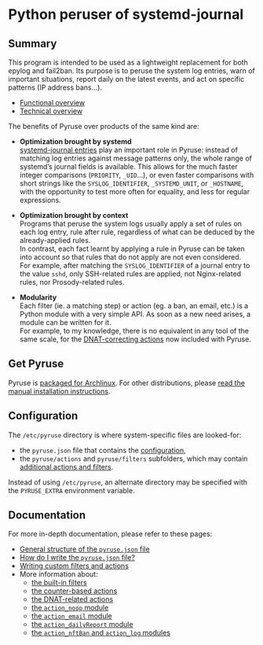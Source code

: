 # Python peruser of systemd-journal

## Summary

This program is intended to be used as a lightweight replacement for both epylog and fail2ban.
Its purpose is to peruse the system log entries, warn of important situations, report daily on the latest events, and act on specific patterns (IP address bans…).

* [Functional overview](doc/intro_func.md)
* [Technical overview](doc/intro_tech.md)

The benefits of Pyruse over products of the same kind are:

* **Optimization brought by systemd**  
[systemd-journal entries](https://www.freedesktop.org/software/systemd/man/systemd.journal-fields.html) play an important role in Pyruse: instead of matching log entries against message patterns only, the whole range of systemd’s journal fields is available. This allows for the much faster integer comparisons (`PRIORITY`, `_UID`…), or even faster comparisons with short strings like the `SYSLOG_IDENTIFIER`, `_SYSTEMD_UNIT`, or `_HOSTNAME`, with the opportunity to test more often for equality, and less for regular expressions.

* **Optimization brought by context**  
Programs that peruse the system logs usually apply a set of rules on each log entry, rule after rule, regardless of what can be deduced by the already-applied rules.  
In contrast, each fact learnt by applying a rule in Pyruse can be taken into account so that rules that do not apply are not even considered.  
For example, after matching the `SYSLOG_IDENTIFIER` of a journal entry to the value `sshd`, only SSH-related rules are applied, not Nginx-related rules, nor Prosody-related rules.

* **Modularity**  
Each filter (ie. a matching step) or action (eg. a ban, an email, etc.) is a Python module with a very simple API. As soon as a new need arises, a module can be written for it.  
For example, to my knowledge, there is no equivalent in any tool of the same scale, for the [DNAT-correcting actions](doc/dnat.md) now included with Pyruse.

## Get Pyruse

Pyruse is [packaged for Archlinux](https://aur.archlinux.org/packages/pyruse/).
For other distributions, please [read the manual installation instructions](doc/install.md).

## Configuration

The `/etc/pyruse` directory is where system-specific files are looked-for:

* the `pyruse.json` file that contains the [configuration](doc/conffile.md),
* the `pyruse/actions` and `pyruse/filters` subfolders, which may contain [additional actions and filters](doc/customize.md).

Instead of using `/etc/pyruse`, an alternate directory may be specified with the `PYRUSE_EXTRA` environment variable.

## Documentation

For more in-depth documentation, please refer to these pages:

* [General structure of the `pyruse.json` file](doc/conffile.md)
* [How do I write the `pyruse.json` file?](doc/configure.md)
* [Writing custom filters and actions](doc/customize.md)
* More information about:
    - [the built-in filters](doc/builtinfilters.md)
    - [the counter-based actions](doc/counters.md)
    - [the DNAT-related actions](doc/dnat.md)
    - [the `action_noop` module](doc/noop.md)
    - [the `action_email` module](doc/action_email.md)
    - [the `action_dailyReport` module](doc/action_dailyReport.md)
    - [the `action_nftBan` and `action_log` modules](doc/logandban.md)
